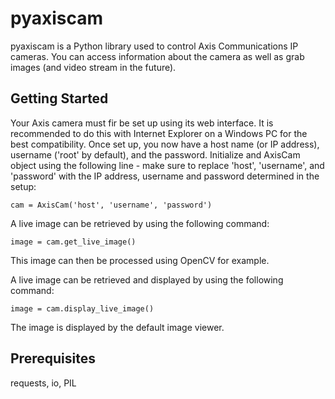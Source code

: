 # **pyaxiscam**

pyaxiscam is a Python library used to control Axis Communications IP cameras.  You can access information about the
camera as well as grab images (and video stream in the future).



## **Getting Started**

Your Axis camera must fir be set up using its web interface.  It is recommended to do this with Internet Explorer on a
Windows PC for the best compatibility.  Once set up, you now have a host name (or IP address), username ('root' by
default), and the password.  Initialize and AxisCam object using the following line - make sure to replace 'host',
'username', and 'password' with the IP address, username and password determined in the setup:

    cam = AxisCam('host', 'username', 'password')

A live image can be retrieved by using the following command:

    image = cam.get_live_image()

This image can then be processed using OpenCV for example.

A live image can be retrieved and displayed by using the following command:

    image = cam.display_live_image()

The image is displayed by the default image viewer.



## **Prerequisites**

requests,
io,
PIL
